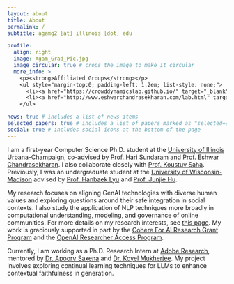 ```yaml
---
layout: about
title: About
permalink: /
subtitle: agamg2 [at] illinois [dot] edu

profile:
  align: right
  image: Agam_Grad_Pic.jpg
  image_circular: true # crops the image to make it circular
  more_info: >
    <p><strong>Affiliated Groups</strong></p>
    <ul style="margin-top:0; padding-left: 1.2em; list-style: none;">
      <li><a href="https://crowddynamicslab.github.io/" target="_blank" rel="noopener noreferrer">Crowd Dynamics Lab</a></li>
      <li><a href="http://www.eshwarchandrasekharan.com/lab.html" target="_blank" rel="noopener noreferrer">SCUBA Group</a></li>
    </ul>

news: true # includes a list of news items
selected_papers: true # includes a list of papers marked as "selected={true}"
social: true # includes social icons at the bottom of the page
---
```


I am a first-year Computer Science Ph.D. student at the [University of Illinois Urbana-Champaign](https://illinois.edu/), co-advised by [Prof. Hari Sundaram](https://sundaram.cs.illinois.edu/index.html) and [Prof. Eshwar Chandrasekharan](http://www.eshwarchandrasekharan.com). I also collaborate closely with [Prof. Koustuv Saha](https://koustuv.com). Previously, I was an undergraduate student at the [University of Wisconsin-Madison](https://www.wisc.edu/) advised by [Prof. Hanbaek Lyu](https://hanbaeklyu.com/) and [Prof. Junjie Hu](https://junjiehu.github.io/).

My research focuses on aligning GenAI technologies with diverse human values and exploring questions around their safe integration in social contexts. I also study the application of NLP techniques more broadly in computational understanding, modeling, and governance of online communities. For more details on my research interests, see [this page](/research/). My work is graciously supported in part by the [Cohere For AI Research Grant Program](https://cohere.com/blog/c4ai-research-grants) and the [OpenAI Researcher Access Program](https://openai.com/form/researcher-access-program/). 

Currently, I am working as a Ph.D. Research Intern at [Adobe Research](https://research.adobe.com/), mentored by [Dr. Apoorv Saxena](https://apoorvumang.github.io) and [Dr. Koyel Mukherjee](https://research.adobe.com/person/koyel-mukherjee/). My project involves exploring continual learning techniques for LLMs to enhance contextual faithfulness in generation.

<!-- Previously, I was an undergraduate student at the [University of Wisconsin-Madison](https://www.wisc.edu/) where I graduated with a B.S. with [Comprehensive Honors](https://honors.ls.wisc.edu/honors-degree-tracks/#comprehensive-honors), majoring in [Computer Science](https://www.cs.wisc.edu/), [Mathematics](https://math.wisc.edu/), and [Data Science](https://datascience.wisc.edu/), with a minor in [Economic Analytics](https://econ.wisc.edu/). -->
<!-- 
Over the last two summers, I worked as a Software Development Engineer (SDE) Intern at [Amazon Web Services (AWS)](https://aws.amazon.com/) in the EC2 Modernization team (2024), developing an RAG-based framework for decompiled C# source code summarization, and on the [Alexa](https://twitter.com/alexa99) Devices Speech Middleware team (2023), working on making it easier for applications to achieve Alexa Voice Integration and built an application to help automate the end-to-end testing of Alexa's Speech functionalities. -->
